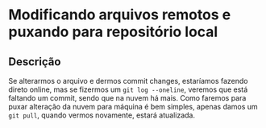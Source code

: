 # Modificando arquivos remotos e puxando para repositório local

## Descrição

Se alterarmos o arquivo e dermos commit changes, estaríamos fazendo direto online, mas se fizermos um `git log --oneline`, veremos que está faltando um commit, sendo que na nuvem há mais.
Como faremos para puxar alteração da nuvem para máquina é bem simples, apenas damos um `git pull`, quando vermos novamente, estará atualizada.
